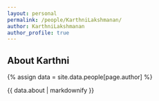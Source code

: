 ```yaml
---
layout: personal
permalink: /people/KarthniLakshmanan/
author: KarthniLakshmanan
author_profile: true
---
```

## About Karthni
{% assign data = site.data.people[page.author] %}
<div style="text-align: justify">{{ data.about | markdownify }}</div>
